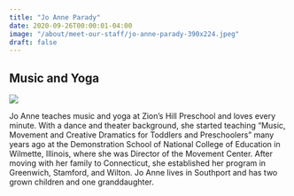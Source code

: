 ```yaml
---
title: "Jo Anne Parady"
date: 2020-09-26T00:00:01-04:00
image: "/about/meet-our-staff/jo-anne-parady-390x224.jpeg"
draft: false
---
```


## Music and Yoga

![](/about/meet-our-staff/jo-anne-parady-150x150.jpeg)

Jo Anne teaches music and yoga at Zion’s Hill Preschool and loves every minute. With a dance and theater background, she started teaching “Music, Movement and Creative Dramatics for Toddlers and Preschoolers” many years ago at the Demonstration School of National College of Education in Wilmette, Illinois, where she was Director of the Movement Center. After moving with her family to Connecticut, she established her program in Greenwich, Stamford, and Wilton. Jo Anne lives in Southport and has two grown children and one granddaughter.
